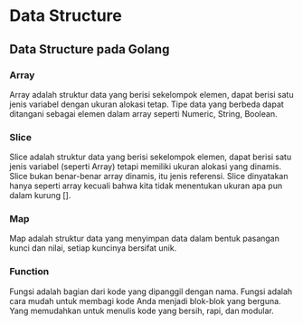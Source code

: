 # Data Structure

## Data Structure pada Golang

### Array

Array adalah struktur data yang berisi sekelompok elemen, dapat berisi satu jenis variabel dengan ukuran alokasi tetap. Tipe data yang berbeda dapat ditangani sebagai elemen dalam array seperti Numeric, String, Boolean.

### Slice

Slice adalah struktur data yang berisi sekelompok elemen, dapat berisi satu jenis variabel (seperti Array) tetapi memiliki ukuran alokasi yang dinamis. Slice bukan benar-benar array dinamis, itu jenis referensi. Slice dinyatakan hanya seperti array kecuali bahwa kita tidak menentukan ukuran apa pun dalam kurung [].

### Map

Map adalah struktur data yang menyimpan data dalam bentuk pasangan kunci dan nilai, setiap kuncinya bersifat unik.

### Function

Fungsi adalah bagian dari kode yang dipanggil dengan nama. Fungsi adalah cara mudah untuk membagi kode Anda menjadi blok-blok yang berguna. Yang memudahkan untuk menulis kode yang bersih, rapi, dan modular.
